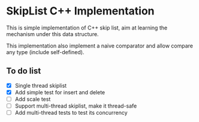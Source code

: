 # SkipList C++ Implementation
This is simple implementation of C++ skip list, aim at learning the mechanism under this data structure.

This implementation also implement a naive comparator and allow compare any type (include self-defined).

## To do list
- [x] Single thread skiplist
- [x] Add simple test for insert and delete
- [ ] Add scale test
- [ ] Support multi-thread skiplist, make it thread-safe
- [ ] Add multi-thread tests to test its concurrency